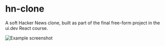 # hn-clone

A soft Hacker News clone, built as part of the final free-form project in the ui.dev React course.

![Example screenshot](https://imgur.com/a/Vz15Sm4)
